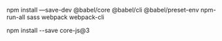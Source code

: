 npm install —save-dev @babel/core @babel/cli @babel/preset-env npm-run-all sass webpack webpack-cli

npm install --save core-js@3
